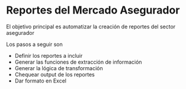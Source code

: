 # Reportes del Mercado Asegurador

El objetivo principal es automatizar la creación de reportes del sector asegurador

Los pasos a seguir son
* Definir los reportes a incluir
* Generar las funciones de extracción de información
* Generar la lógica de transformación
* Chequear output de los reportes
* Dar formato en Excel


